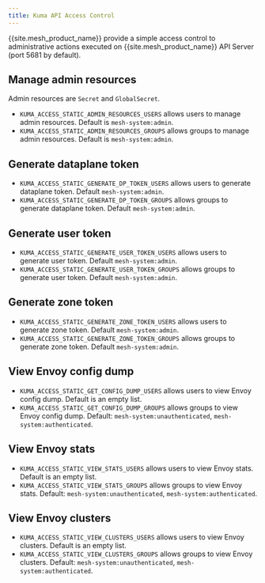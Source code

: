 ```yaml
---
title: Kuma API Access Control
---
```


{{site.mesh_product_name}} provide a simple access control to administrative actions executed on {{site.mesh_product_name}} API Server (port 5681 by default).

## Manage admin resources

Admin resources are `Secret` and `GlobalSecret`.

* `KUMA_ACCESS_STATIC_ADMIN_RESOURCES_USERS` allows users to manage admin resources. Default is `mesh-system:admin`.
* `KUMA_ACCESS_STATIC_ADMIN_RESOURCES_GROUPS` allows groups to manage admin resources. Default is `mesh-system:admin`.

## Generate dataplane token

* `KUMA_ACCESS_STATIC_GENERATE_DP_TOKEN_USERS` allows users to generate dataplane token. Default `mesh-system:admin`.
* `KUMA_ACCESS_STATIC_GENERATE_DP_TOKEN_GROUPS` allows groups to generate dataplane token. Default `mesh-system:admin`.

## Generate user token

* `KUMA_ACCESS_STATIC_GENERATE_USER_TOKEN_USERS` allows users to generate user token. Default `mesh-system:admin`.
* `KUMA_ACCESS_STATIC_GENERATE_USER_TOKEN_GROUPS` allows groups to generate user token. Default `mesh-system:admin`.

## Generate zone token

* `KUMA_ACCESS_STATIC_GENERATE_ZONE_TOKEN_USERS` allows users to generate zone token. Default `mesh-system:admin`.
* `KUMA_ACCESS_STATIC_GENERATE_ZONE_TOKEN_GROUPS` allows groups to generate zone token. Default `mesh-system:admin`.

## View Envoy config dump

* `KUMA_ACCESS_STATIC_GET_CONFIG_DUMP_USERS` allows users to view Envoy config dump. Default is an empty list.
* `KUMA_ACCESS_STATIC_GET_CONFIG_DUMP_GROUPS` allows groups to view Envoy config dump. Default: `mesh-system:unauthenticated`, `mesh-system:authenticated`.

## View Envoy stats

* `KUMA_ACCESS_STATIC_VIEW_STATS_USERS` allows users to view Envoy stats. Default is an empty list.
* `KUMA_ACCESS_STATIC_VIEW_STATS_GROUPS` allows groups to view Envoy stats. Default: `mesh-system:unauthenticated`, `mesh-system:authenticated`.

## View Envoy clusters

* `KUMA_ACCESS_STATIC_VIEW_CLUSTERS_USERS` allows users to view Envoy clusters. Default is an empty list.
* `KUMA_ACCESS_STATIC_VIEW_CLUSTERS_GROUPS` allows groups to view Envoy clusters. Default: `mesh-system:unauthenticated`, `mesh-system:authenticated`.
